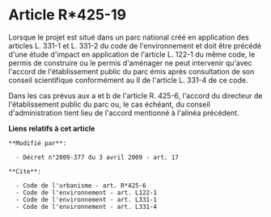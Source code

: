 # Article R*425-19

Lorsque le projet est situé dans un parc national créé en application des articles L. 331-1 et L. 331-2 du code de
l'environnement et doit être précédé d'une étude d'impact en application de l'article L. 122-1 du même code, le permis de
construire ou le permis d'aménager ne peut intervenir qu'avec l'accord de l'établissement public du parc émis après
consultation de son conseil scientifique conformément au II de l'article L. 331-4 de ce code. 

Dans les cas prévus aux a et b de l'article R. 425-6, l'accord du directeur de l'établissement public du parc ou, le cas
échéant, du conseil d'administration tient lieu de l'accord mentionné à l'alinéa précédent.

**Liens relatifs à cet article**

	**Modifié par**:

	  - Décret n°2009-377 du 3 avril 2009 - art. 17

	**Cite**:

	  - Code de l'urbanisme - art. R*425-6
	  - Code de l'environnement - art. L122-1
	  - Code de l'environnement - art. L331-1
	  - Code de l'environnement - art. L331-4
